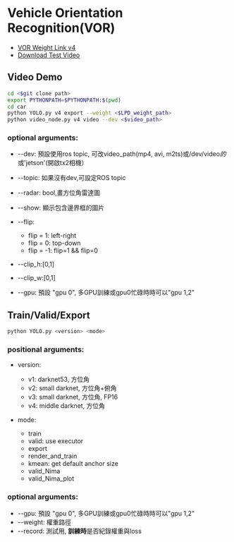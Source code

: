 # Vehicle Orientation Recognition(VOR)
<!--[VOR Weight Link v1](https://drive.google.com/file/d/15N1DZMfx1FsYSp-y597U-pQ3UqhQDZF4/view?usp=sharing)
[VOR Weight Link v2](https://drive.google.com/file/d/1MjkZuel-bEtuY6qEKOAreLbYO27H6rtG/view?usp=sharing)-->
+ [VOR Weight Link v4](https://drive.google.com/file/d/1q5gFMpZopVaN77bGGO0z9-MSFz1Dux_7/view?usp=sharing)
+ [Download Test  Video](https://drive.google.com/file/d/1dYkultUic8WBqNL02yzqRZjyujPuWGA1/view?usp=sharing)
## Video Demo
```sh
cd <$git clone path>
export PYTHONPATH=$PYTHONPATH:$(pwd)
cd car
python YOLO.py v4 export --weight <$LPD_weight_path>
python video_node.py v4 video --dev <$video_path>
```

### optional arguments:
- \-\-dev: 預設使用ros topic, 可改video_path(mp4, avi, m2ts)或/dev/video*的*或'jetson'(開啟tx2相機）
- \-\-topic: 如果沒有dev,可設定ROS topic
- \-\-radar: bool,畫方位角雷達圖
- \-\-show: 顯示包含邊界框的圖片
- \-\-flip:
  + flip = 1: left-right
  + flip = 0: top-down
  + flip = -1: flip=1 && flip=0
- \-\-clip_h:[0,1]
- \-\-clip_w:[0,1]

- \-\-gpu: 預設 "gpu 0", 多GPU訓練或gpu0忙碌時時可以"gpu 1,2"

## Train/Valid/Export
```sh
python YOLO.py <version> <mode>
```
### positional arguments:
- version:
  + v1: darknet53, 方位角
  + v2: small darknet, 方位角+俯角
  + v3: small darknet, 方位角, FP16
  + v4: middle darknet, 方位角

- mode:
  + train
  + valid: use executor
  + export
  + render_and_train
  + kmean: get default anchor size
  + valid_Nima
  + valid_Nima_plot
### optional arguments:
- \-\-gpu: 預設 "gpu 0", 多GPU訓練或gpu0忙碌時時可以"gpu 1,2"
- \-\-weight: 權重路徑
- \-\-record: 測試用, **訓練時**是否紀錄權重與loss

